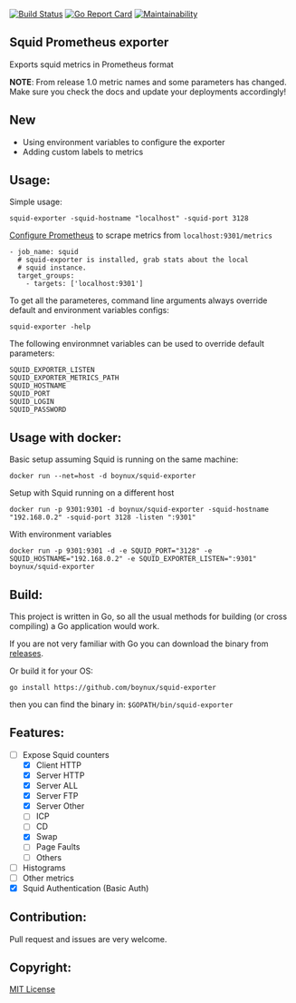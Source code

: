 [![Build Status](https://travis-ci.org/boynux/squid-exporter.svg?branch=master)](https://travis-ci.org/boynux/squid-exporter)
[![Go Report Card](https://goreportcard.com/badge/github.com/boynux/squid-exporter)](https://goreportcard.com/report/github.com/boynux/squid-exporter)
[![Maintainability](https://api.codeclimate.com/v1/badges/a99a88d28ad37a79dbf6/maintainability)](https://codeclimate.com/github/boynux/squid-exporter)

Squid Prometheus exporter
--------------------------

Exports squid metrics in Prometheus format

**NOTE**: From release 1.0 metric names and some parameters has changed. Make sure you check the docs and update your deployments accordingly!

New
-----

* Using environment variables to configure the exporter
* Adding custom labels to metrics

Usage:
------
Simple usage:

    squid-exporter -squid-hostname "localhost" -squid-port 3128

[Configure Prometheus](https://github.com/boynux/squid-exporter/blob/master/prometheus/prometheus.yml) to scrape metrics from `localhost:9301/metrics`

    - job_name: squid
      # squid-exporter is installed, grab stats about the local
      # squid instance.
      target_groups:
        - targets: ['localhost:9301']

To get all the parameteres, command line arguments always override default and environment variables configs:

    squid-exporter -help

The following environmnet variables can be used to override default parameters:

```
SQUID_EXPORTER_LISTEN
SQUID_EXPORTER_METRICS_PATH
SQUID_HOSTNAME
SQUID_PORT
SQUID_LOGIN
SQUID_PASSWORD
```

Usage with docker:
------
Basic setup assuming Squid is running on the same machine:

    docker run --net=host -d boynux/squid-exporter

Setup with Squid running on a different host

    docker run -p 9301:9301 -d boynux/squid-exporter -squid-hostname "192.168.0.2" -squid-port 3128 -listen ":9301"

With environment variables

    docker run -p 9301:9301 -d -e SQUID_PORT="3128" -e SQUID_HOSTNAME="192.168.0.2" -e SQUID_EXPORTER_LISTEN=":9301" boynux/squid-exporter


Build:
--------

This project is written in Go, so all the usual methods for building (or cross compiling) a Go application would work.

If you are not very familiar with Go you can download the binary from [releases](https://github.com/boynux/squid-exporter/releases).

Or build it for your OS:

`go install https://github.com/boynux/squid-exporter`

then you can find the binary in: `$GOPATH/bin/squid-exporter`

Features:
---------

- [ ] Expose Squid counters
  -  [x] Client HTTP
  -  [x] Server HTTP
  -  [x] Server ALL
  -  [x] Server FTP
  -  [x] Server Other
  -  [ ] ICP
  -  [ ] CD
  -  [x] Swap
  -  [ ] Page Faults
  -  [ ] Others
- [ ] Histograms
- [ ] Other metrics
- [x] Squid Authentication (Basic Auth)

Contribution:
-------------

Pull request and issues are very welcome.

Copyright:
----------

[MIT License](https://opensource.org/licenses/MIT)


